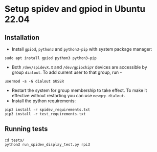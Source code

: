 # Setup spidev and gpiod in Ubuntu 22.04

## Installation

- Install `gpiod`, `python3` and `python3-pip` with system package manager:
```
sudo apt install gpiod python3 python3-pip
```
- Both `/dev/spidevX.X` and `/dev/gpiochipY` devices are accessible by group `dialout`.
  To add current user to that group, run -
```
usermod -a -G dialout $USER
```
- Restart the system for group membership to take effect. To make it effective
  without restarting you can use `newgrp dialout`.
- Install the python requirements:
```
pip3 install -r spidev_requirements.txt
pip3 install -r test_requirements.txt
```

## Running tests

```
cd tests/
python3 run_spidev_display_test.py rpi3
```
